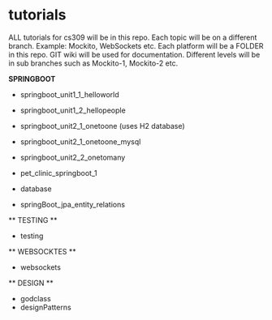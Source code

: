# tutorials

ALL tutorials for cs309 will be in this repo.
Each topic will be on a different branch. Example: Mockito, WebSockets etc.
Each platform will be a FOLDER in this repo.
GIT wiki will be used for documentation.
Different levels will be in sub branches such as Mockito-1, Mockito-2 etc.


**SPRINGBOOT**

*  springboot_unit1_1_helloworld
*  springboot_unit1_2_hellopeople

*  springboot_unit2_1_onetoone  (uses H2 database)
*  springboot_unit2_1_onetoone_mysql 
*  springboot_unit2_2_onetomany

*  pet_clinic_springboot_1

*  database

*  springBoot_jpa_entity_relations

** TESTING **
*  testing

** WEBSOCKTES **
*  websockets


** DESIGN **
*  godclass
*  designPatterns

